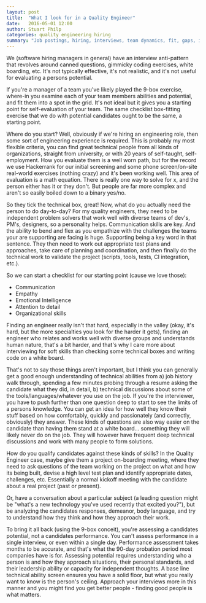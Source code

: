 ```yaml
---
layout: post
title:  "What I look for in a Quality Engineer"
date:   2016-05-01 12:00
author: Stuart Philp
categories: quality engineering hiring
summary: "Job postings, hiring, interviews, team dynamics, fit, gaps, it's all pretty complicated. Thinking about your next hire, what does ideal candidate look like and the kind of skills and traits someone should have can be hard to nail down into a simple checklist for evaluation."
---
```


We (software hiring managers in general) have an interview anti-pattern that revolves around canned questions, gimmicky coding exercises, white boarding, etc. It's not typically effective, it's not realistic, and it's not useful for evaluating a persons potential.

If you're a manager of a team you've likely played the 9-box exercise, where-in you examine each of your team members abilities and potential, and fit them into a spot in the grid. It's not ideal but it gives you a starting point for self-evaluation of your team. The same checklist box-fitting exercise that we do with potential candidates ought to be the same, a starting point.

Where do you start? Well, obviously if we're hiring an engineering role, then some sort of engineering experience is required. This is probably my most flexible criteria, you can find great technical people from all kinds of organizations, straight from university, or with 20 years of self-taught, self-employment. How you evaluate them is a well worn path, but for the record we use Hackerrank for our initial screening and some phone screen/on-site real-world exercises (nothing crazy) and it's been working well. This area of evaluation is a math equation. There is really one way to solve for x, and the person either has it or they don't. But people are far more complex and aren't so easily boiled down to a binary yes/no.

So they tick the technical box, great! Now, what do you actually need the person to do day-to-day? For my quality engineers, they need to be independent problem solvers that work well with diverse teams of dev's, PM's, designers, so a personality helps. Communication skills are key. And the ability to bend and flex as you empathize with the challenges the teams your are supporting are facing is huge. Supporting being a key word in that sentence. They then need to work out appropriate test plans and approaches, take care of planning and coordination, and then finally do the technical work to validate the project (scripts, tools, tests, CI integration, etc.).

So we can start a checklist for our starting point (cause we love those):

* Communication
* Empathy
* Emotional Intelligence
* Attention to detail
* Organizational skills

Finding an engineer really isn't that hard, especially in the valley (okay, it's hard, but the more specialties you look for the harder it gets), finding an engineer who relates and works well with diverse groups and understands human nature, that's a bit harder, and that's why I care more about interviewing for soft skills than checking some technical boxes and writing code on a white board.

That's not to say those things aren't important, but I think you can generally get a good enough understanding of technical abilities from a) job history walk through, spending a few minutes probing through a resume asking the candidate what they did, in detail, b) technical discussions about some of the tools/languages/whatever you use on the job. If you're the interviewer, you have to push further than one question deep to start to see the limits of a persons knowledge. You can get an idea for how well they know their stuff based on how comfortably, quickly and passionately (and correctly, obviously) they answer. These kinds of questions are also way easier on the candidate than having them stand at a white board... something they will likely never do on the job. They will however have frequent deep technical discussions and work with many people to form solutions.

How do you qualify candidates against these kinds of skills? In the Quality Engineer case, maybe give them a project on-boarding meeting, where they need to ask questions of the team working on the project on what and how its being built, devise a high level test plan and identify appropriate dates, challenges, etc. Essentially a normal kickoff meeting with the candidate about a real project (past or present).

Or, have a conversation about a particular subject (a leading question might be "what's a new technology you've used recently that excited you?"), but be analyzing the candidates responses, demeanor, body language, and try to understand how they think and how they approach their work.

To bring it all back (using the 9-box conceit), you're assessing a candidates potential, not a candidates performance. You can't assess performance in a single interview, or even within a single day. Performance assessment takes months to be accurate, and that's what the 90-day probation period most companies have is for. Assessing potential requires understanding who a person is and how they approach situations, their personal standards, and their leadership ability or capacity for independent thoughts. A base line technical ability screen ensures you have a solid floor, but what you really want to know is the person's ceiling. Approach your interviews more in this manner and you might find you get better people - finding good people is what matters.
